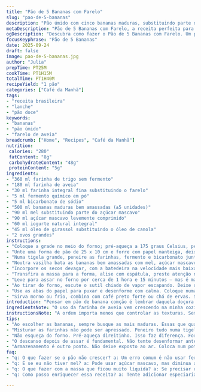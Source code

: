 ```yaml
---
title: "Pão de 5 Bananas com Farelo"
slug: "pao-de-5-bananas"
description: "Pão úmido com cinco bananas maduras, substituindo parte da farinha tradicional por farinha de aveia. Usa fermento químico e bicarbonato para garantir crescimento. O toque diferente fica no acréscimo da farinha integral no lugar do farelo de trigo, aumentando a textura e o sabor rústico. Mistura o açúcar mascavo com mel para um dulçor equilibrado e textura mais macia. Livre de nuts, ideal para quem busca uma alternativa vegetariana nutritiva, com textura densa e sabor profundo de banana. Adequado para lanches ou café da manhã reforçado."
metaDescription: "Pão de 5 Bananas com Farelo, a receita perfeita para um lanche nutritivo e saboroso com bananas maduras"
ogDescription: "Descubra como fazer o Pão de 5 Bananas com Farelo. Um pão úmido e rústico, ideal para o café da manhã ou um lanche no meio da tarde."
focusKeyphrase: "Pão de 5 Bananas"
date: 2025-09-24
draft: false
image: pao-de-5-bananas.jpg
author: "Julia"
prepTime: PT25M
cookTime: PT1H15M
totalTime: PT1H40M
recipeYield: "1 pão"
categories: ["Café da Manhã"]
tags:
- "receita brasileira"
- "lanche"
- "pão doce"
keywords:
- "bananas"
- "pão úmido"
- "farelo de aveia"
breadcrumb: ["Home", "Recipes", "Café da Manhã"]
nutrition: 
 calories: "280"
 fatContent: "8g"
 carbohydrateContent: "48g"
 proteinContent: "5g"
ingredients:
- "360 ml farinha de trigo sem fermento"
- "180 ml farinha de aveia"
- "30 ml farinha integral fina substituindo o farelo"
- "5 ml fermento químico em pó"
- "5 ml bicarbonato de sódio"
- "500 ml bananas maduras bem amassadas (±5 unidades)"
- "90 ml mel substituindo parte do açúcar mascavo"
- "90 ml açúcar mascavo levemente comprimido"
- "60 ml iogurte natural integral"
- "45 ml óleo de girassol substituindo o óleo de canola"
- "2 ovos grandes"
instructions:
- "Coloque a grade no meio do forno; pré-aqueça a 175 graus Celsius, pensando em temperatura baixa para não queimar as bananas e garantir cozimento lento."
- "Unte uma forma de pão de 25 x 10 cm e forre com papel manteiga, deixando sobras prolongadas nas laterais para facilitar desenformar sem sujar as mãos."
- "Numa tigela grande, peneire as farinhas, fermento e bicarbonato juntos; misture para homogeneidade e ar no pão."
- "Noutra vasilha bata as bananas bem amassadas com mel, açúcar mascavo, óleo, iogurte e ovos usando um fouet ou batedeira até criar uma massa cremosa sem grumos de ovos ou mel concentrado — isso garante um bolo uniforme."
- "Incorpore os secos devagar, com a batedeira na velocidade mais baixa ou manualmente para evitar farinha espirrando, misturando até humedecer tudo, sem bater excessivamente para não endurecer depois."
- "Transfira a massa para a forma, alise com espátula, preste atenção na superfície brilhando e com consistência pegajosa, sinal de boa cobertura e pontos de ar para textura."
- "Leve para assar no forno por cerca de 1 hora e 15 minutos — mas é mais pelo cheiro de banana caramelizada e compactação da massa que você vai reconhecer que está pronto. Teste com palito no centro, deve sair praticamente limpo com migalhas úmidas, nunca com massa crua."
- "Ao tirar do forno, escute o sutil chiado de vapor escapando. Deixe o pão descansar na forma por 15 minutos; esse tempo evita que quebre na hora de soltar e amadurece textura interna."
- "Use as abas do papel para puxar e desenforme com calma. Coloque numa grade para esfriar completamente, assim o ar circula e a crosta não amolece."
- "Sirva morno ou frio, combina com café preto forte ou chá de ervas. Se armazenar, guarde dentro de papel toalha em pote fechado para não perder umidade ou vire pão francês dormido—muito diferente daqui."
introduction: "Pensar em pão de banana comção é lembrar daquela doçura natural que só fruta madura entrega. Meu toque? Equilibrar a mistura para não ficar pesado demais; adaptei ingredientes substituindo farelo pelo integral, mel reduz a intensidade mascavo e aplico óleo de girassol, que dá leveza na umidade. Essas bananas que quase jorram suco pela cozinha..."
ingredientsNote: "O uso da farinha de aveia vem crescendo na minha cozinha: além de sabor, traz textura e aquele toque úmido que fermento não pode fazer sozinho. A substituição do farelo de trigo por farinha integral valente, mais fina, evita aquela textura grosseira pesada que às vezes compromete o pão com bananas. Quanto à gordura, óleo de girassol está quase sempre disponível em casa e funciona melhor que canola, que às vezes tem sabor neutro demais; girassol traz leveza e aquece bem na mistura. O mel, não muito escuro, é opcional mas transforma a doçura deixando-a mais natural, evitando o excesso de açúcar. Já o iogurte integral cremoso ajuda a textura interna a ficar macia, ao contrário dos desnatados que deixam o pão seco e quebradiço. Os ovos têm de ser grandes mesmo, para dar estrutura e coesão sem endurecer demais."
instructionsNote: "A ordem importa menos que controlar as texturas. Sempre misturo os secos separados para uniformizar os agentes de crescimento e evitar falhas no pão que possam surgir pelo fermento localizado. A mistura de banana, mel, óleo e ovos fica bem líquida; o truque é incorporar os secos em baixas velocidades para envolver a farinha só o necessário sem endurecer a massa. No forno, aberto uma vez para girar a forma, mas nunca o deixo sem vigiar porque o tempo pode variar de forno pra forno. O som abafado do pão cozinhando passa de couro mole a uma casca firme, mas sem endurecer demais; quando escuto isso, confiro com palito, e se ainda sai molhado, reensabelo rapidamente cobrindo sem fechar completamente. Aguardar esfriar na grade é passo crucial pra que o pão não sue e empape, a dificuldade mais comum nesses pães com muita fruta."
tips:
- "Ao escolher as bananas, sempre busque as mais maduras. Essas que quase se desfazem na mão. A doçura vem delas. Experimente. Usar bananas maduras é essencial. Não adianta economizar. Faço em quantidade na casa. Se forem demais, congela em rodelas. Voltar a usar no pão é uma boa escolha."
- "Misturar as farinhas não pode ser apressado. Peneiro tudo numa tigela. Farinha de aveia e a integral têm texturas e densidades diferentes. Precisa ser leve. Se não misturar bem, partes do pão vão ficar mais pesadas. Isso estraga a maciez. Isso já aconteceu comigo. Um bolo denso e seco não é o que queremos."
- "Não esqueça do forno. Pré-aqueça direitinho. Isso faz diferença. Forno muito quente queima a parte de fora. O interior ainda deve assar, mas não tão rápido. O cheiro de banana caramelizada é teu guia. Tente não abrir a porta frequentemente. Espere o cheiro forte chegar ao nariz."
- "O descanso depois de assar é fundamental. Não tente desenformar antes do tempo. Deixa ali por 15 minutos, mas não mais. Isso ajuda a configurar a crosta. Usar as abas do papel manteiga. Esse truque já salvou pães quebrados na minha mão. A paciência vale a pena."
- "Armazenamento é outro ponto. Não deixe exposto ao ar. Coloca num pote fechado, mas com papel toalha. Isso evita que o pão resseque. Se não cuidar, vira um pão francês velho. Uma pena. Para não acontecer, guarde bem no armário."
faq:
- "q: O que fazer se o pão não crescer? a: Um erro comum é não usar fermento ou bicarbonato corretamente. Sempre confere as datas. Se a mistura estiver muito pesada, talvez precise de mais líquido. Não exagere no tempo do forno no início."
- "q: E se eu não tiver mel? a: Pode usar açúcar mascavo, mas diminua a quantidade. O mel traz um toque mais suave ao pão. Às vezes, substituo parte por açúcar de coco. Não vai ser igual, mas funciona."
- "q: O que fazer com a massa que ficou muito líquida? a: Se precisar usar mais farinha, deve ser aos poucos. Não joga tudo. O importante é manter a textura. Um pão encharcado não é bom. Se já está no forno e tá derretendo, cobre com papel alumínio."
- "q: Como posso enriquecer essa receita? a: Tente adicionar especiarias como canela ou noz-moscada. Fica delicioso. Também gosto de colocar coco ralado. Isso pode trazer uma novidade para o sabor. Mas cuidado com a quantidade. Não pode exagerar."

---
```

